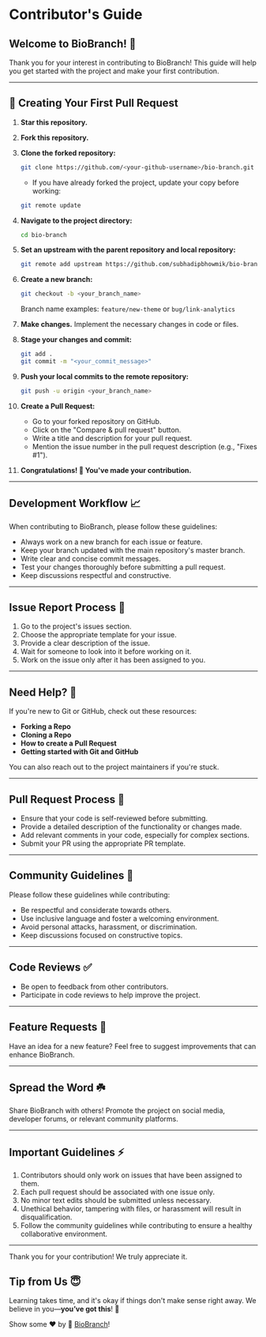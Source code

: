 # Contributor's Guide

## Welcome to BioBranch! 🌿

Thank you for your interest in contributing to BioBranch! This guide will help you get started with the project and make your first contribution.

---

## 🌟 Creating Your First Pull Request

1. **Star this repository.**
2. **Fork this repository.**
3. **Clone the forked repository:**
    ```bash
    git clone https://github.com/<your-github-username>/bio-branch.git
    ```
    - If you have already forked the project, update your copy before working:
    ```bash
    git remote update
    ```

4. **Navigate to the project directory:**
    ```bash
    cd bio-branch
    ```

5. **Set an upstream with the parent repository and local repository:**
    ```bash
    git remote add upstream https://github.com/subhadipbhowmik/bio-branch.git
    ```

6. **Create a new branch:**
    ```bash
    git checkout -b <your_branch_name>
    ```
    Branch name examples: 
    `feature/new-theme` or `bug/link-analytics`

7. **Make changes.**
    Implement the necessary changes in code or files.

8. **Stage your changes and commit:**
    ```bash
    git add .
    git commit -m "<your_commit_message>"
    ```

9. **Push your local commits to the remote repository:**
    ```bash
    git push -u origin <your_branch_name>
    ```

10. **Create a Pull Request:**
    - Go to your forked repository on GitHub.
    - Click on the "Compare & pull request" button.
    - Write a title and description for your pull request.
    - Mention the issue number in the pull request description (e.g., "Fixes #1").

11. **Congratulations! 🎉 You've made your contribution.**

---

## Development Workflow 📈

When contributing to BioBranch, please follow these guidelines:

- Always work on a new branch for each issue or feature.
- Keep your branch updated with the main repository's master branch.
- Write clear and concise commit messages.
- Test your changes thoroughly before submitting a pull request.
- Keep discussions respectful and constructive.

---

## Issue Report Process 🚩

1. Go to the project's issues section.
2. Choose the appropriate template for your issue.
3. Provide a clear description of the issue.
4. Wait for someone to look into it before working on it.
5. Work on the issue only after it has been assigned to you.

---

## Need Help? 🤔

If you're new to Git or GitHub, check out these resources:

- **Forking a Repo**
- **Cloning a Repo**
- **How to create a Pull Request**
- **Getting started with Git and GitHub**

You can also reach out to the project maintainers if you're stuck.

---

## Pull Request Process 🚀

- Ensure that your code is self-reviewed before submitting.
- Provide a detailed description of the functionality or changes made.
- Add relevant comments in your code, especially for complex sections.
- Submit your PR using the appropriate PR template.

---

## Community Guidelines 🤝

Please follow these guidelines while contributing:

- Be respectful and considerate towards others.
- Use inclusive language and foster a welcoming environment.
- Avoid personal attacks, harassment, or discrimination.
- Keep discussions focused on constructive topics.

---

## Code Reviews ✅

- Be open to feedback from other contributors.
- Participate in code reviews to help improve the project.

---

## Feature Requests 🚀

Have an idea for a new feature? Feel free to suggest improvements that can enhance BioBranch.

---

## Spread the Word ☘️

Share BioBranch with others! Promote the project on social media, developer forums, or relevant community platforms.

---

## Important Guidelines ⚡

1. Contributors should only work on issues that have been assigned to them.
2. Each pull request should be associated with one issue only.
3. No minor text edits should be submitted unless necessary.
4. Unethical behavior, tampering with files, or harassment will result in disqualification.
5. Follow the community guidelines while contributing to ensure a healthy collaborative environment.

---

Thank you for your contribution! We truly appreciate it.

## Tip from Us 😇

Learning takes time, and it's okay if things don't make sense right away. We believe in you—**you’ve got this**! 💪

Show some ❤️ by 🌟 [BioBranch](https://github.com/subhadipbhowmik/bio-branch)!